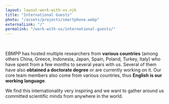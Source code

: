 ```yaml
---
layout: layout-work-with-us.njk
title: "International Guests"
photo: "/assets/projects/smartphone.webp"
externalLink: "/"
permalink: "/work-with-us/international-guests/"
---
```


<br>

EBMPP has hosted multiple researchers from **various countries** (among others China, Greece, Indonesia, Japan, Spain, Poland, Turkey, Italy) who have spent from a few months to several years with us. Several of them have also **obtained a doctorate degree** or are currently working on it. Our core team members also come from various countries, thus **English is our working language**. 

We find this internationality very inspiring and we want to gather around us committed scientific minds from anywhere in the world.
